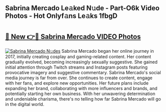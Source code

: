 ## Sabrina Mercado Le𝚊ked N𝚞de - Part-O6k Video Photos - Hot Onlyf𝚊ns Le𝚊ks 1fbgD

# <h2><a href="http://ac105.deff.icu/?id=Sabrina+Mercado">🔗 New 👉🔴 Sabrina Mercado VIDEO Photos</a></h2>

[![Sabrina Mercado N𝚞des](https://i.imgur.com/rIISA9y.gif)](http://ac105.deff.icu/?id=Sabrina+Mercado)
Sabrina Mercado began her online journey in 2017, initially creating cosplay and gaming-related content. Her content gradually evolved, becoming increasingly sexually suggestive. She gained initial attention through Twitch streams and Instagram posts featuring provocative imagery and suggestive commentary. Sabrina Mercado's social media journey is far from over. She continues to create content, engage with her fans, and explore new opportunities. Her future plans include expanding her brand, collaborating with more influencers and brands, and potentially starting her own business. With her unwavering determination and undeniable charisma, there's no telling how far Sabrina Mercado will go in the digital world.
